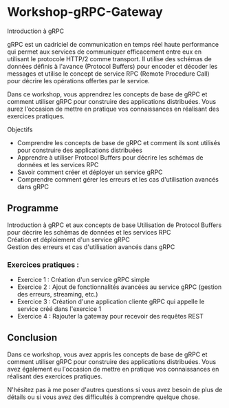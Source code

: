 # Workshop-gRPC-Gateway

Introduction à gRPC

gRPC est un cadriciel de communication en temps réel haute performance qui permet aux services de communiquer efficacement entre eux en utilisant le protocole HTTP/2 comme transport. Il utilise des schémas de données définis à l'avance (Protocol Buffers) pour encoder et décoder les messages et utilise le concept de service RPC (Remote Procedure Call) pour décrire les opérations offertes par le service.

Dans ce workshop, vous apprendrez les concepts de base de gRPC et comment utiliser gRPC pour construire des applications distribuées. Vous aurez l'occasion de mettre en pratique vos connaissances en réalisant des exercices pratiques.

Objectifs

 - Comprendre les concepts de base de gRPC et comment ils sont utilisés pour construire des applications distribuées </br>
 - Apprendre à utiliser Protocol Buffers pour décrire les schémas de données et les services RPC </br>
 - Savoir comment créer et déployer un service gRPC </br>
 - Comprendre comment gérer les erreurs et les cas d'utilisation avancés dans gRPC </br>

## Programme

Introduction à gRPC et aux concepts de base
Utilisation de Protocol Buffers pour décrire les schémas de données et les services RPC </br>
Création et déploiement d'un service gRPC </br>
Gestion des erreurs et cas d'utilisation avancés dans gRPC </br>
### Exercices pratiques : </br>
 - Exercice 1 : Création d'un service gRPC simple </br>
 - Exercice 2 : Ajout de fonctionnalités avancées au service gRPC (gestion des erreurs, streaming, etc.) </br>
 - Exercice 3 : Création d'une application cliente gRPC qui appelle le service créé dans l'exercice 1 </br>
 - Exercice 4 : Rajouter la gateway pour recevoir des requêtes REST </br>

## Conclusion </br>

Dans ce workshop, vous avez appris les concepts de base de gRPC et comment utiliser gRPC pour construire des applications distribuées. Vous avez également eu l'occasion de mettre en pratique vos connaissances en réalisant des exercices pratiques. </br>

N'hésitez pas à me poser d'autres questions si vous avez besoin de plus de détails ou si vous avez des difficultés à comprendre quelque chose. </br>
